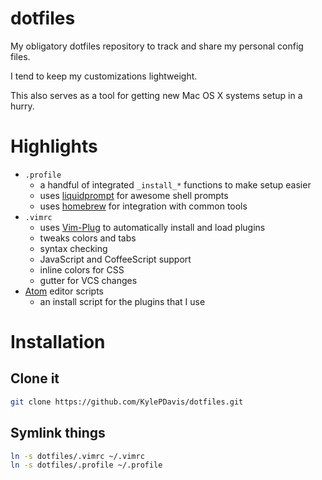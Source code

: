 dotfiles
========

My obligatory dotfiles repository to track and share my personal config files.

I tend to keep my customizations lightweight.

This also serves as a tool for getting new Mac OS X systems setup in a hurry.



Highlights
==========

* `.profile`
  - a handful of integrated `_install_*` functions to make setup easier
  - uses [liquidprompt][liquidprompt] for awesome shell prompts
  - uses [homebrew][homebrew] for integration with common tools
* `.vimrc`
  - uses [Vim-Plug][vim-plug] to automatically install and load plugins
  - tweaks colors and tabs
  - syntax checking
  - JavaScript and CoffeeScript support
  - inline colors for CSS
  - gutter for VCS changes
* [Atom][atom] editor scripts
  - an install script for the plugins that I use



Installation
============

Clone it
--------
```bash
git clone https://github.com/KylePDavis/dotfiles.git
```

Symlink things
--------------
```bash
ln -s dotfiles/.vimrc ~/.vimrc
ln -s dotfiles/.profile ~/.profile
```



[liquidprompt]: https://github.com/nojhan/liquidprompt
[homebrew]: http://brew.sh
[atom]: https://atom.io
[vim-plug]: https://github.com/junegunn/vim-plug
